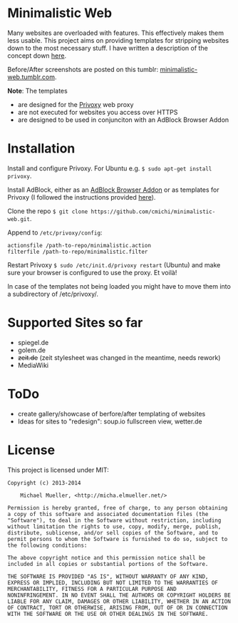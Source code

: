 # Minimalistic Web

Many websites are overloaded with features. This effectively makes them less 
usable. This project aims on providing templates for stripping websites down 
to the most necessary stuff.
I have written a description of the concept down 
[here](http://micha.elmueller.net/2013/04/the-aesthetics-of-simplicity/).

Before/After screenshots are posted on this tumblr: 
[minimalistic-web.tumblr.com](http://minimalistic-web.tumblr.com).


__Note__: The templates 

 * are designed for the [Privoxy](http://www.privoxy.org/) web proxy
 * are not executed for websites you access over HTTPS
 * are designed to be used in conjunciton with an AdBlock Browser Addon


# Installation

Install and configure Privoxy. For Ubuntu e.g. `$ sudo apt-get install privoxy`.

Install AdBlock, either as an 
[AdBlock Browser Addon](http://adblockplus.org/de/firefox) or as templates
for Privoxy (I followed the instructions provided
[here](https://github.com/skroll/privoxy-adblock)).

Clone the repo `$ git clone https://github.com/cmichi/minimalistic-web.git`.

Append to `/etc/privoxy/config`:

	actionsfile /path-to-repo/minimalistic.action
	filterfile /path-to-repo/minimalistic.filter

Restart Privoxy `$ sudo /etc/init.d/privoxy restart` (Ubuntu) and make sure
your browser is configured to use the proxy. Et voilà!

In case of the templates not being loaded you might have to move them into
a subdirectory of /etc/privoxy/.


# Supported Sites so far

 * spiegel.de
 * golem.de
 * ~~zeit.de~~ (zeit stylesheet was changed in the meantime, needs rework)
 * MediaWiki


# ToDo 

 * create gallery/showcase of berfore/after templating of websites
 * Ideas for sites to "redesign": soup.io fullscreen view, wetter.de


# License

This project is licensed under MIT:

	Copyright (c) 2013-2014 

		Michael Mueller, <http://micha.elmueller.net/>
	
	Permission is hereby granted, free of charge, to any person obtaining
	a copy of this software and associated documentation files (the
	"Software"), to deal in the Software without restriction, including
	without limitation the rights to use, copy, modify, merge, publish,
	distribute, sublicense, and/or sell copies of the Software, and to
	permit persons to whom the Software is furnished to do so, subject to
	the following conditions:

	The above copyright notice and this permission notice shall be
	included in all copies or substantial portions of the Software.

	THE SOFTWARE IS PROVIDED "AS IS", WITHOUT WARRANTY OF ANY KIND,
	EXPRESS OR IMPLIED, INCLUDING BUT NOT LIMITED TO THE WARRANTIES OF
	MERCHANTABILITY, FITNESS FOR A PARTICULAR PURPOSE AND
	NONINFRINGEMENT. IN NO EVENT SHALL THE AUTHORS OR COPYRIGHT HOLDERS BE
	LIABLE FOR ANY CLAIM, DAMAGES OR OTHER LIABILITY, WHETHER IN AN ACTION
	OF CONTRACT, TORT OR OTHERWISE, ARISING FROM, OUT OF OR IN CONNECTION
	WITH THE SOFTWARE OR THE USE OR OTHER DEALINGS IN THE SOFTWARE.
